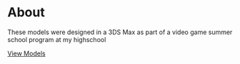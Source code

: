 # About

These models were designed in a 3DS Max as part of a video game summer school program at my highschool

[View Models](https://cdeang24.github.io/Old-3D-Models/)